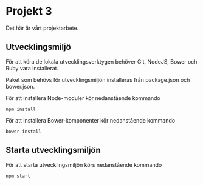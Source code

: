 # Projekt 3

Det här är vårt projektarbete.

## Utvecklingsmiljö

För att köra de lokala utvecklingsverktygen behöver Git, NodeJS, Bower och Ruby vara installerat.

Paket som behövs för utvecklingsmiljön installeras från package.json och bower.json.

För att installera Node-moduler kör nedanstående kommando

```
npm install
```

För att installera Bower-komponenter kör nedanstående kommando

```
bower install
```

## Starta utvecklingsmiljön

För att starta utvecklingsmiljön körs nedanstående kommando

```
npm start
```
